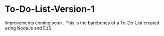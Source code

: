 # To-Do-List-Version-1

Improvements coming soon . This is the barebones of a To-Do-List created using NodeJs and EJS . 